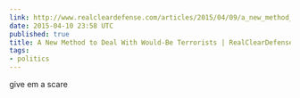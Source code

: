 ```yaml
---
link: http://www.realcleardefense.com/articles/2015/04/09/a_new_method_to_deal_with_would-be_terrorists_107857.html
date: 2015-04-10 23:58 UTC
published: true
title: A New Method to Deal With Would-Be Terrorists | RealClearDefense
tags:
- politics
---
```


give em a scare
